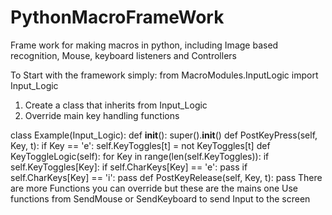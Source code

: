 # PythonMacroFrameWork
Frame work for making macros in python, including Image based recognition, Mouse, keyboard listeners and Controllers



To Start with the framework simply:
from MacroModules.InputLogic import Input_Logic


1. Create a class that inherits from Input_Logic
2. Override main key handling functions


class Example(Input_Logic):
		def __init__():
			super().__init__()
		def PostKeyPress(self, Key, t):
			if Key == 'e':
				self.KeyToggles[t] = not KeyToggles[t]
		def KeyToggleLogic(self):
			for Key in range(len(self.KeyToggles)):
			if self.KeyToggles[Key]:
				if self.CharKeys[Key] == 'e':
					pass
				if self.CharKeys[Key] == 'i':
					pass
		def PostKeyRelease(self, Key, t):
			pass
There are more Functions you can override but these are the mains one
Use functions from SendMouse or SendKeyboard to send Input to the screen
